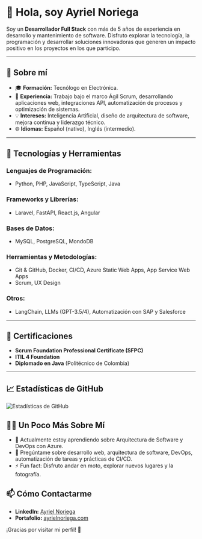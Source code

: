 # 👋 Hola, soy **Ayriel Noriega**

Soy un **Desarrollador Full Stack** con más de 5 años de experiencia en desarrollo y mantenimiento de software. Disfruto explorar la tecnología, la programación y desarrollar soluciones innovadoras que generen un impacto positivo en los proyectos en los que participo.

---

## 🚀 Sobre mí

- 🎓 **Formación:** Tecnólogo en Electrónica.
- 💼 **Experiencia:** Trabajo bajo el marco Ágil Scrum, desarrollando aplicaciones web, integraciones API, automatización de procesos y optimización de sistemas.
- 💡 **Intereses:** Inteligencia Artificial, diseño de arquitectura de software, mejora continua y liderazgo técnico.
- 🌐 **Idiomas:** Español (nativo), Inglés (intermedio).

---

## 🚀 Tecnologías y Herramientas 

### Lenguajes de Programación:

- Python, PHP, JavaScript, TypeScript, Java

### Frameworks y Librerías:

- Laravel, FastAPI, React.js, Angular

### Bases de Datos:

- MySQL, PostgreSQL, MondoDB

### Herramientas y Metodologías:

- Git & GitHub, Docker, CI/CD, Azure Static Web Apps, App Service Web Apps
- Scrum, UX Design

### Otros:

- LangChain, LLMs (GPT-3.5/4), Automatización con SAP y Salesforce

---

<!-- ## 🏆 Proyectos Destacados

### Aplicación de Gestión de Créditos

- **Tecnologías:** Laravel, React, MySQL
- **Descripción:** Plataforma que acelera la aprobación de créditos y optimiza la entrega de productos.

### Automatización de Extractos Bancarios

- **Tecnologías:** Python, FastAPI, React, OpenAI LLMs
- **Descripción:** Automatiza la extracción y gestión de datos en SAP, mejorando significativamente la eficiencia operativa.

### Integración de Pagos Online

- **Tecnologías:** React, Laravel
- **Descripción:** Desarrollo de una solución que optimiza procesos de pago en línea mediante la API de Wompi.

--- -->

## 📜 Certificaciones

- **Scrum Foundation Professional Certificate (SFPC)**
- **ITIL 4 Foundation**
- **Diplomado en Java** (Politécnico de Colombia)

---

## 📈 Estadísticas de GitHub

![Estadísticas de GitHub](https://github-readme-stats.vercel.app/api?username=AyrielNoriega&show_icons=true&theme=radical)

<!-- 
## 🛤️ Progreso del Roadmap
Aquí puedes ver el progreso de mi roadmap de aprendizaje y desarrollo:

![Progreso Roadmap](https://roadmap.sh/card/tall/6782adeb70129741a8191c8f?variant=dark)

--- -->


## 👨‍💻 Un Poco Más Sobre Mí

- 🌱 Actualmente estoy aprendiendo sobre Arquitectura de Software y DevOps con Azure.
- 💬 Pregúntame sobre desarrollo web, arquitectura de software, DevOps, automatización de tareas y prácticas de CI/CD.
- ⚡ Fun fact: Disfruto andar en moto, explorar nuevos lugares y la fotografía.


## 📫 Cómo Contactarme

- **LinkedIn:** [Ayriel Noriega](https://www.linkedin.com/in/ayrielnoriega)
- **Portafolio:** [ayrielnoriega.com](https://ayrielnoriega.com/)

<!-- ¡Gracias por visitar mi perfil! 🚀 -->
¡Gracias por visitar mi perfil! 🙏
